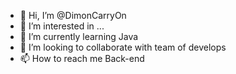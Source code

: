 - 👋 Hi, I’m @DimonCarryOn
- 👀 I’m interested in ...
- 🌱 I’m currently learning Java
- 💞️ I’m looking to collaborate with team of develops
- 📫 How to reach me Back-end 


